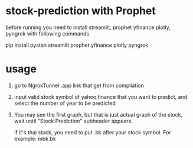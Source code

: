 # stock-prediction with Prophet
before running you need to install streamlit, prophet yfinance plotly, pyngrok with following commands

pip install pystan streamlit prophet yfinance plotly pyngrok

# usage
1) go to NgrokTunnel .app link that get from compliation
2) input valid stock symbol of yahoo finance that you want to predict, and select the number of year to be predicted
3) You may see the first graph, but that is just actual graph of the stock, wait until "Stock Prediction" subheader appears.

   if it's thai stock, you need to put .bk after your stock symbol. For example: mbk.bk
